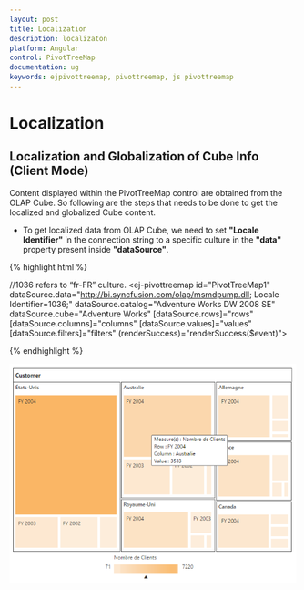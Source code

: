 ```yaml
---
layout: post
title: Localization
description: localizaton
platform: Angular
control: PivotTreeMap
documentation: ug
keywords: ejpivottreemap, pivottreemap, js pivottreemap
---
```


# Localization

## Localization and Globalization of Cube Info (Client Mode)

Content displayed within the PivotTreeMap control are obtained from the OLAP Cube. So following are the steps that needs to be done to get the localized and globalized Cube content.

* To get localized data from OLAP Cube, we need to set **"Locale Identifier"** in the connection string to a specific culture in the **"data"** property present inside **"dataSource"**. 

{% highlight html %}

//1036 refers to “fr-FR” culture.
<ej-pivottreemap id="PivotTreeMap1" dataSource.data="http://bi.syncfusion.com/olap/msmdpump.dll; Locale Identifier=1036;" dataSource.catalog="Adventure Works DW 2008 SE" dataSource.cube="Adventure Works" [dataSource.rows]="rows" [dataSource.columns]="columns" [dataSource.values]="values" [dataSource.filters]="filters" (renderSuccess)="renderSuccess($event)">
</ej-pivottreemap>

{% endhighlight %}


![](Localization_images/localization.png) 

